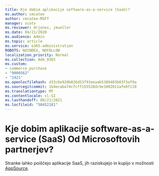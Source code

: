 ```yaml
---
title: Kje dobim aplikacije software-as-a-service (SaaS)?
ms.author: cmcatee
author: cmcatee-MSFT
manager: scotv
ms.reviewer: drjones, jmueller
ms.date: 04/21/2020
ms.audience: Admin
ms.topic: article
ms.service: o365-administration
ROBOTS: NOINDEX, NOFOLLOW
localization_priority: Normal
ms.collection: Adm_O365
ms.custom:
- commerce_purchase
- "9000562"
- "2421"
ms.openlocfilehash: d33c6e920b026d53f93eeaab5389403b03f3af9a
ms.sourcegitcommit: 1b4ecaba74cfcff155528dc9e1002011afe0f110
ms.translationtype: MT
ms.contentlocale: sl-SI
ms.lasthandoff: 08/21/2021
ms.locfileid: "58452181"
---
```

# <a name="where-do-i-get-software-as-a-service-saas-apps-from-microsoft-partners"></a>Kje dobim aplikacije software-as-a-service (SaaS) Od Microsoftovih partnerjev?

Stranke lahko poiščejo aplikacije SaaS, jih raziskujejo in kupijo v možnosti [AppSource](https://appsource.microsoft.com).